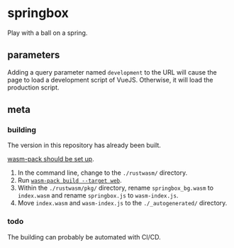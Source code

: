# springbox
Play with a ball on a spring.

## parameters
Adding a query parameter named `development` to the URL will cause the page to load a development script of VueJS. Otherwise, it will load the production script.

## meta

### building
The version in this repository has already been built.

[wasm-pack should be set up](https://rustwasm.github.io/wasm-pack/book/quickstart.html).
1. In the command line, change to the `./rustwasm/` directory.
2. Run [`wasm-pack build --target web`](https://rustwasm.github.io/wasm-pack/book/commands/build.html).
3. Within the `./rustwasm/pkg/` directory, rename `springbox_bg.wasm` to `index.wasm` and rename `springbox.js` to `wasm-index.js`.
4. Move `index.wasm` and `wasm-index.js` to the `./_autogenerated/` directory.

### todo
The building can probably be automated with CI/CD.
